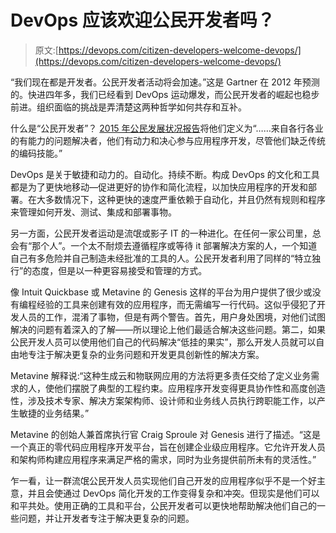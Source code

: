 # DevOps 应该欢迎公民开发者吗？

> 原文:[https://devops.com/citizen-developers-welcome-devops/](https://devops.com/citizen-developers-welcome-devops/)

“我们现在都是开发者。公民开发者活动将会加速。”这是 Gartner 在 2012 年预测的。快进四年多，我们已经看到 DevOps 运动爆发，而公民开发者的崛起也稳步前进。组织面临的挑战是弄清楚这两种哲学如何共存和互补。

什么是“公民开发者”？ [2015 年公民发展状况报告](https://cdn2.hubspot.net/hubfs/172645/QuickBase_Citizen_Developer_Report.pdf?t=1455312323751)将他们定义为“……来自各行各业的有能力的问题解决者，他们有动力和决心参与应用程序开发，尽管他们缺乏传统的编码技能。”

DevOps 是关于敏捷和动力的。自动化。持续不断。构成 DevOps 的文化和工具都是为了更快地移动—促进更好的协作和简化流程，以加快应用程序的开发和部署。在大多数情况下，这种更快的速度严重依赖于自动化，并且仍然有规则和程序来管理如何开发、测试、集成和部署事物。

另一方面，公民开发者运动是流氓或影子 IT 的一种进化。在任何一家公司里，总会有“那个人”。一个太不耐烦去遵循程序或等待 it 部署解决方案的人，一个知道自己有多危险并自己制造未经批准的工具的人。公民开发者利用了同样的“特立独行”的态度，但是以一种更容易接受和管理的方式。

像 Intuit Quickbase 或 Metavine 的 Genesis 这样的平台为用户提供了很少或没有编程经验的工具来创建有效的应用程序，而无需编写一行代码。这似乎侵犯了开发人员的工作，混淆了事物，但是有两个警告。首先，用户身处困境，对他们试图解决的问题有着深入的了解——所以理论上他们最适合解决这些问题。第二，如果公民开发人员可以使用他们自己的代码解决“低挂的果实”，那么开发人员就可以自由地专注于解决更复杂的业务问题和开发更具创新性的解决方案。

Metavine 解释说:“这种生成云和物联网应用的方法将更多责任交给了定义业务需求的人，使他们摆脱了典型的工程约束。应用程序开发变得更具协作性和高度创造性，涉及技术专家、解决方案架构师、设计师和业务线人员执行跨职能工作，以产生敏捷的业务结果。”

Metavine 的创始人兼首席执行官 Craig Sproule 对 Genesis 进行了描述。“这是一个真正的零代码应用程序开发平台，旨在创建企业级应用程序。它允许开发人员和架构师构建应用程序来满足严格的需求，同时为业务提供前所未有的灵活性。”

乍一看，让一群流氓公民开发人员实现他们自己开发的应用程序似乎不是一个好主意，并且会使通过 DevOps 简化开发的工作变得复杂和冲突。但现实是他们可以和平共处。使用正确的工具和平台，公民开发者可以更快地帮助解决他们自己的一些问题，并让开发者专注于解决更复杂的问题。